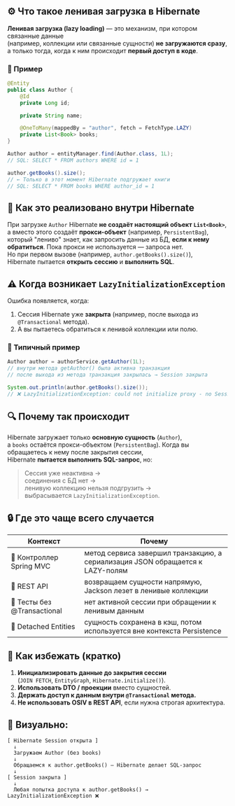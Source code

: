 ## ⚙️ Что такое ленивая загрузка в Hibernate
**Ленивая загрузка (lazy loading)** — это механизм, при котором связанные данные  
(например, коллекции или связанные сущности) **не загружаются сразу**,  
а только тогда, когда к ним происходит **первый доступ в коде**.
### 🔹 Пример
```java
@Entity
public class Author {
    @Id
    private Long id;

    private String name;

    @OneToMany(mappedBy = "author", fetch = FetchType.LAZY)
    private List<Book> books;
}
```
```java
Author author = entityManager.find(Author.class, 1L);
// SQL: SELECT * FROM authors WHERE id = 1

author.getBooks().size(); 
// ← Только в этот момент Hibernate подгружает книги
// SQL: SELECT * FROM books WHERE author_id = 1
```
## 🧠 Как это реализовано внутри Hibernate
При загрузке `Author` Hibernate **не создаёт настоящий объект `List<Book>`**,  
а вместо этого создаёт **прокси-объект** (например, `PersistentBag`),  
который "лениво" знает, как запросить данные из БД, **если к нему обратиться**.
Пока прокси не используется — запроса нет.  
Но при первом вызове (например, `author.getBooks().size()`),  
Hibernate пытается **открыть сессию** и **выполнить SQL**.
## ⚠️ Когда возникает `LazyInitializationException`
Ошибка появляется, когда:
1. Сессия Hibernate уже **закрыта** (например, после выхода из `@Transactional` метода).
2. А вы пытаетесь обратиться к ленивой коллекции или полю.
### 🔹 Типичный пример
```java
Author author = authorService.getAuthor(1L);
// внутри метода getAuthor() была активна транзакция
// после выхода из метода транзакция закрылась → Session закрыта

System.out.println(author.getBooks().size());
// ❌ LazyInitializationException: could not initialize proxy - no Session
```
## 🔍 Почему так происходит
Hibernate загружает только **основную сущность** (`Author`),  
а `books` остаётся прокси-объектом (`PersistentBag`).
Когда вы обращаетесь к нему после закрытия сессии,  
Hibernate **пытается выполнить SQL-запрос**, но:
> Сессия уже неактивна →  
> соединения с БД нет →  
> ленивую коллекцию нельзя подгрузить →  
> выбрасывается `LazyInitializationException`.
## 🔒 Где это чаще всего случается

|Контекст|Почему|
|---|---|
|🔸 Контроллер Spring MVC|метод сервиса завершил транзакцию, а сериализация JSON обращается к LAZY-полям|
|🔸 REST API|возвращаем сущности напрямую, Jackson лезет в ленивые коллекции|
|🔸 Тесты без @Transactional|нет активной сессии при обращении к ленивым данным|
|🔸 Detached Entities|сущность сохранена в кэш, потом используется вне контекста Persistence|
## 🧩 Как избежать (кратко)
1. **Инициализировать данные до закрытия сессии**  
    (`JOIN FETCH`, `EntityGraph`, `Hibernate.initialize()`).
2. **Использовать DTO / проекции** вместо сущностей.
3. **Держать доступ к данным внутри `@Transactional` метода.**
4. **Не использовать OSIV в REST API**, если нужна строгая архитектура.
## 💬 Визуально:
```
[ Hibernate Session открыта ]
  ↓
  Загружаем Author (без books)
  ↓
  Обращаемся к author.getBooks() — Hibernate делает SQL-запрос
  ↓
[ Session закрыта ]
  ↓
  Любая попытка доступа к author.getBooks() → LazyInitializationException ❌
```